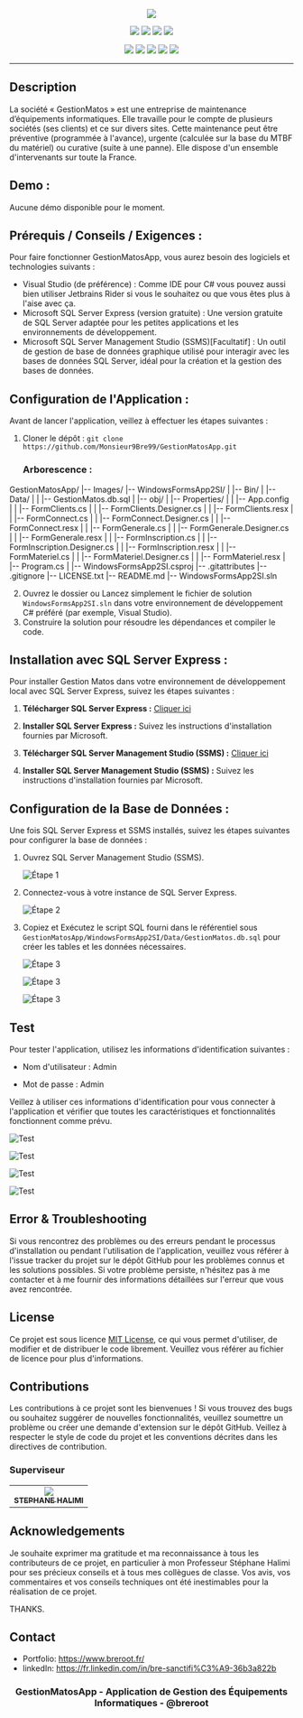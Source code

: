 <p align="center">
  <img src="./Images/gm-logo.png">
</p>

<p align="center">
  <img src="https://img.shields.io/badge/Version-1.0.0-blue?style=for-the-badge">
  <img src="https://img.shields.io/github/stars/Monsieur9Bre99/GestionMatosApp?style=for-the-badge">
  <img src="https://img.shields.io/github/issues/Monsieur9Bre99/GestionMatosApp?color=rouge&style=for-the-badge">
  <img src="https://img.shields.io/github/forks/Monsieur9Bre99/GestionMatosApp?color=sarcelle&style=for-the-badge">
</p>

<p align="center">
  <img src="https://img.shields.io/badge/Auteur-breroot-gree?style=flat-square">
  <img src="https://img.shields.io/badge/Open%20Source-Oui-darkgreen?style=flat-square">
  <img src="https://img.shields.io/badge/Maintenu-Oui-lightblue?style=flat-square">
  <img src="https://img.shields.io/badge/Ecrit%20en-C%23-darkcyan?style=flat-square">
  <img src="https://hits.seeyoufarm.com/api/count/incr/badge.svg?url=https%3A%2F%2Fgithub.com%2FMonsieur9Bre99%2FGestionMatosApp&title=Visitors&edge_flat=false"/>
</p>

<hr>

## Description
La société « GestionMatos » est une entreprise de maintenance d’équipements informatiques. Elle travaille pour le compte de plusieurs sociétés (ses clients) et ce sur divers sites. Cette maintenance peut être préventive (programmée à l'avance), urgente (calculée sur la base du MTBF du matériel) ou curative (suite à une panne). Elle dispose d'un ensemble d'intervenants sur toute la France.

## Demo :

Aucune démo disponible pour le moment.

## Prérequis / Conseils / Exigences :

Pour faire fonctionner GestionMatosApp, vous aurez besoin des logiciels et technologies suivants :

- Visual Studio (de préférence) : Comme IDE pour C# vous pouvez aussi bien utiliser Jetbrains Rider si vous le souhaitez ou que vous êtes plus à l'aise avec ça.
- Microsoft SQL Server Express (version gratuite) : Une version gratuite de SQL Server adaptée pour les petites applications et les environnements de développement.
- Microsoft SQL Server Management Studio (SSMS)[Facultatif] : Un outil de gestion de base de données graphique utilisé pour interagir avec les bases de données SQL Server, idéal pour la création et la gestion des bases de données.

## Configuration de l'Application :

Avant de lancer l'application, veillez à effectuer les étapes suivantes :

1. Cloner le dépôt : `git clone https://github.com/Monsieur9Bre99/GestionMatosApp.git`

   ### Arborescence : 

GestionMatosApp/
|-- Images/
|-- WindowsFormsApp2SI/
| |-- Bin/
| |-- Data/
| | |-- GestionMatos.db.sql
| |-- obj/
| |-- Properties/
| | |-- App.config
| | |-- FormClients.cs
| | |-- FormClients.Designer.cs
| | |-- FormClients.resx
| | |-- FormConnect.cs
| | |-- FormConnect.Designer.cs
| | |-- FormConnect.resx
| | |-- FormGenerale.cs
| | |-- FormGenerale.Designer.cs
| | |-- FormGenerale.resx
| | |-- FormInscription.cs
| | |-- FormInscription.Designer.cs
| | |-- FormInscription.resx
| | |-- FormMateriel.cs
| | |-- FormMateriel.Designer.cs
| | |-- FormMateriel.resx
| |-- Program.cs
| |-- WindowsFormsApp2SI.csproj
|-- .gitattributes
|-- .gitignore
|-- LICENSE.txt
|-- README.md
|-- WindowsFormsApp2SI.sln

2. Ouvrez le dossier ou Lancez simplement le fichier de solution `WindowsFormsApp2SI.sln` dans votre environnement de développement C# préféré (par exemple, Visual Studio).
3. Construire la solution pour résoudre les dépendances et compiler le code.

## Installation avec SQL Server Express :

Pour installer Gestion Matos dans votre environnement de développement local avec SQL Server Express, suivez les étapes suivantes :

 1. **Télécharger SQL Server Express :**   [Cliquer ici](https://www.microsoft.com/fr-fr/sql-server/sql-server-downloads)

 2. **Installer SQL Server Express :**   Suivez les instructions d'installation fournies par Microsoft.

 3. **Télécharger SQL Server Management Studio (SSMS) :** [Cliquer ici](https://docs.microsoft.com/en-us/sql/ssms/download-sql-server-management-studio-ssms?view=sql-server-ver15)

 4. **Installer SQL Server Management Studio (SSMS) :**   Suivez les instructions d'installation fournies par Microsoft.

## Configuration de la Base de Données :

Une fois SQL Server Express et SSMS installés, suivez les étapes suivantes pour configurer la base de données :

1. Ouvrez SQL Server Management Studio (SSMS).
   
    ![Étape 1](./Images/step-1-image-1.jpg)

3. Connectez-vous à votre instance de SQL Server Express.
   
    ![Étape 2](./Images/step-3-image-3.jpg)

4. Copiez et Exécutez le script SQL fourni dans le référentiel sous `GestionMatosApp/WindowsFormsApp2SI/Data/GestionMatos.db.sql` pour créer les tables et les données nécessaires.
   
    ![Étape 3](./Images/Capture-db.jpg)
   
    ![Étape 3](./Images/Capture-db-2.jpg)
   
    ![Étape 3](./Images/Capture-db-exec.jpg)

## Test

Pour tester l'application, utilisez les informations d'identification suivantes :

- Nom d'utilisateur : Admin

- Mot de passe : Admin

Veillez à utiliser ces informations d'identification pour vous connecter à l'application et vérifier que toutes les caractéristiques et fonctionnalités fonctionnent comme prévu.

![Test](./Images/capture-connexion-form.jpg)

![Test](./Images/capture-connexion-form-2.jpg)

![Test](./Images/capture-inscription-form.jpg)

![Test](./Images/capture-form-ajout.jpg)

## Error & Troubleshooting

Si vous rencontrez des problèmes ou des erreurs pendant le processus d'installation ou pendant l'utilisation de l'application, veuillez vous référer à l'issue tracker du projet sur le dépôt GitHub pour les problèmes connus et les solutions possibles. Si votre problème persiste, n'hésitez pas à me contacter et à me fournir des informations détaillées sur l'erreur que vous avez rencontrée.

## License
Ce projet est sous licence [MIT License](LICENSE), ce qui vous permet d'utiliser, de modifier et de distribuer le code librement. Veuillez vous référer au fichier de licence pour plus d'informations.

## Contributions
Les contributions à ce projet sont les bienvenues ! Si vous trouvez des bugs ou souhaitez suggérer de nouvelles fonctionnalités, veuillez soumettre un problème ou créer une demande d'extension sur le dépôt GitHub. Veillez à respecter le style de code du projet et les conventions décrites dans les directives de contribution.

### Superviseur

<table>
  <tr align="center">
    <td>
        <a href="https://github.com/shalimipro">
        <img src="https://avatars.githubusercontent.com/u/29731343?s=100" />
        <br/>
        <sub><b>STEPHANE HALIMI</b></sub></a>
    </td>
 </tr>
<table>

## Acknowledgements
Je souhaite exprimer ma gratitude et ma reconnaissance à tous les contributeurs de ce projet, en particulier à mon Professeur Stéphane Halimi pour ses précieux conseils et à tous mes collègues de classe. Vos avis, vos commentaires et vos conseils techniques ont été inestimables pour la réalisation de ce projet.

THANKS.

## Contact
- Portfolio: https://www.breroot.fr/
- linkedIn: https://fr.linkedin.com/in/bre-sanctifi%C3%A9-36b3a822b

<h3><p align="center">GestionMatosApp - Application de Gestion des Équipements Informatiques - @breroot</p></h3>
